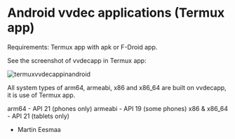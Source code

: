 # Android vvdec applications (Termux app)

Requirements: Termux app with apk or F-Droid app.

See the screenshot of vvdecapp in Termux app:

![termuxvvdecappinandroid](https://user-images.githubusercontent.com/88035011/176990694-52279bf1-86fd-419e-a2b7-1b6d1038ac18.jpg)

All system types of arm64, armeabi, x86 and x86_64 are built on vvdecapp, it is use of Termux app.

arm64 - API 21 (phones only)
armeabi - API 19 (some phones)
x86 & x86_64 - API 21 (tablets only)

- Martin Eesmaa

